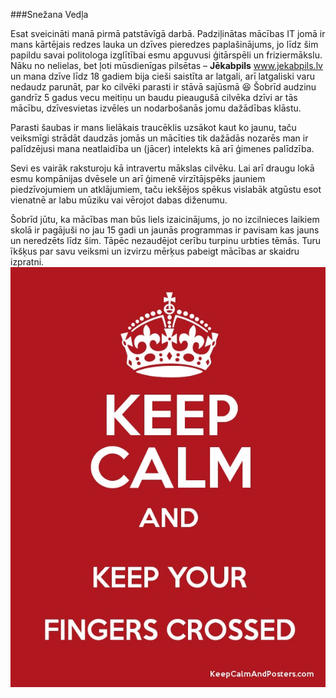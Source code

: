 ###Snežana Vedļa

Esat sveicināti manā pirmā patstāvīgā darbā. Padziļinātas mācības IT jomā ir mans kārtējais redzes lauka 
un dzīves pieredzes paplašinājums, jo līdz šim papildu savai politologa izglītībai esmu apguvusi ģitārspēli 
un friziermākslu. Nāku no nelielas, bet ļoti mūsdienīgas pilsētas – **Jēkabpils** www.jekabpils.lv un 
mana dzīve līdz 18 gadiem bija cieši saistīta ar latgali, arī latgaliski varu nedaudz parunāt, par ko cilvēki 
parasti ir stāvā sajūsmā :laughing:  Šobrīd audzinu gandrīz 5 gadus vecu meitiņu un baudu pieaugušā
cilvēka dzīvi ar tās mācību, dzīvesvietas izvēles un nodarbošanās jomu dažādības klāstu.


Parasti šaubas ir mans lielākais traucēklis uzsākot kaut ko jaunu, taču veiksmīgi strādāt daudzās jomās un 
mācīties tik dažādās nozarēs man ir palīdzējusi mana neatlaidība un (jācer) intelekts kā arī ģimenes 
palīdzība.


Sevi es vairāk raksturoju kā intravertu mākslas cilvēku. Lai arī draugu lokā esmu kompānijas dvēsele un 
arī ģimenē virzītājspēks jauniem piedzīvojumiem un atklājumiem, taču iekšējos spēkus vislabāk atgūstu 
esot vienatnē ar labu mūziku vai vērojot dabas diženumu. 


Šobrīd jūtu, ka mācības man būs liels izaicinājums, jo no izcilnieces laikiem skolā ir pagājuši no jau 15 
gadi un jaunās programmas ir pavisam kas jauns un neredzēts līdz šim. Tāpēc nezaudējot cerību turpinu 
urbties tēmās. Turu īkšķus par savu veiksmi un izvirzu mērķus pabeigt mācības ar skaidru izpratni. 
![This is an image](finger.jpg)
